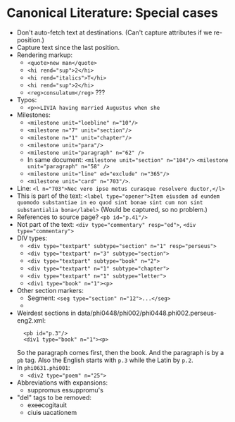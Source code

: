 # Canonical Literature: Special cases

- Don't auto-fetch text at destinations. (Can't capture attributes if we re-position.)
- Capture text since the last position.
- Rendering markup:
  - `<quote>new man</quote>`
  - `<hi rend="sup">2</hi>`
  - `<hi rend="italics">T</hi>`
  - `<hi rend="sup">2</hi>`
  - `<reg>consulatum</reg>` ???
- Typos:
  - `<p>>LIVIA having married Augustus when she`
- Milestones:
  - `<milestone unit="loebline" n="10"/>`
  - `<milestone n="7" unit="section"/>`
  - `<milestone n="1" unit="chapter"/>`
  - `<milestone unit="para"/>`
  - `<milestone unit="paragraph" n="62" />`
  - In same document: `<milestone unit="section" n="104"/>` `<milestone unit="paragraph" n="58" />`
  - `<milestone unit="line" ed="exclude" n="365"/>`
  - `<milestone unit="card" n="703"/>`.
- Line: `<l n="703">Nec vero ipse metus curasque resolvere ductor,</l>`
- This is part of the text: `<label type="opener">Item eiusdem ad eundem quomodo substantiae in eo quod sint bonae sint cum non sint substantialia bona</label>` (Would be captured, so no problem.)
- References to source page? `<pb id="p.41"/>`
- Not part of the text: `<div type="commentary" resp="ed">`, `<div type="commentary">`
- DIV types:
  - `<div type="textpart" subtype="section" n="1" resp="perseus">`
  - `<div type="textpart" n="3" subtype="section">`
  - `<div type="textpart" subtype="book" n="2">`
  - `<div type="textpart" n="1" subtype="chapter">`
  - `<div type="textpart" n="1" subtype="letter">`
  - `<div1 type="book" n="1"><p>`
- Other section markers:
  - Segment: `<seg type="section" n="12">...</seg>`
  - <seg type="section" n="12">
- Weirdest sections in data/phi0448/phi002/phi0448.phi002.perseus-eng2.xml:
  ```
    <pb id="p.3"/>
    <div1 type="book" n="1"><p>
  ```
  So the paragraph comes first, then the book. And the paragraph is by a `pb` tag.
  Also the English starts with `p.3` while the Latin by `p.2`.
- In `phi0631.phi001`:
  - `<div2 type="poem" n="25">`
- Abbreviations with expansions:
  - <abbr><expan>suppromus es</expan>suppromu's</abbr>
- "del" tags to be removed:
  - ex<del>eo</del>cogitauit
  - ciui<del>s</del> uacationem
